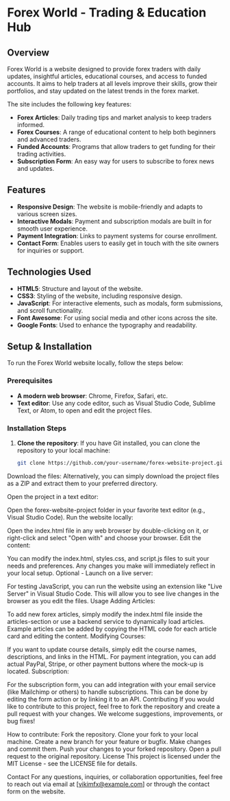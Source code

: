 # Forex World - Trading & Education Hub

## Overview

Forex World is a website designed to provide forex traders with daily updates, insightful articles, educational courses, and access to funded accounts. It aims to help traders at all levels improve their skills, grow their portfolios, and stay updated on the latest trends in the forex market.

The site includes the following key features:
- **Forex Articles**: Daily trading tips and market analysis to keep traders informed.
- **Forex Courses**: A range of educational content to help both beginners and advanced traders.
- **Funded Accounts**: Programs that allow traders to get funding for their trading activities.
- **Subscription Form**: An easy way for users to subscribe to forex news and updates.

## Features

- **Responsive Design**: The website is mobile-friendly and adapts to various screen sizes.
- **Interactive Modals**: Payment and subscription modals are built in for smooth user experience.
- **Payment Integration**: Links to payment systems for course enrollment.
- **Contact Form**: Enables users to easily get in touch with the site owners for inquiries or support.

## Technologies Used

- **HTML5**: Structure and layout of the website.
- **CSS3**: Styling of the website, including responsive design.
- **JavaScript**: For interactive elements, such as modals, form submissions, and scroll functionality.
- **Font Awesome**: For using social media and other icons across the site.
- **Google Fonts**: Used to enhance the typography and readability.

## Setup & Installation

To run the Forex World website locally, follow the steps below:

### Prerequisites

- **A modern web browser**: Chrome, Firefox, Safari, etc.
- **Text editor**: Use any code editor, such as Visual Studio Code, Sublime Text, or Atom, to open and edit the project files.

### Installation Steps

1. **Clone the repository**:
   If you have Git installed, you can clone the repository to your local machine:
   ```bash
   git clone https://github.com/your-username/forex-website-project.git
Download the files: Alternatively, you can simply download the project files as a ZIP and extract them to your preferred directory.

Open the project in a text editor:

Open the forex-website-project folder in your favorite text editor (e.g., Visual Studio Code).
Run the website locally:

Open the index.html file in any web browser by double-clicking on it, or right-click and select "Open with" and choose your browser.
Edit the content:

You can modify the index.html, styles.css, and script.js files to suit your needs and preferences. Any changes you make will immediately reflect in your local setup.
Optional - Launch on a live server:

For testing JavaScript, you can run the website using an extension like "Live Server" in Visual Studio Code. This will allow you to see live changes in the browser as you edit the files.
Usage
Adding Articles:

To add new forex articles, simply modify the index.html file inside the articles-section or use a backend service to dynamically load articles.
Example articles can be added by copying the HTML code for each article card and editing the content.
Modifying Courses:

If you want to update course details, simply edit the course names, descriptions, and links in the HTML.
For payment integration, you can add actual PayPal, Stripe, or other payment buttons where the mock-up is located.
Subscription:

For the subscription form, you can add integration with your email service (like Mailchimp or others) to handle subscriptions.
This can be done by editing the form action or by linking it to an API.
Contributing
If you would like to contribute to this project, feel free to fork the repository and create a pull request with your changes. We welcome suggestions, improvements, or bug fixes!

How to contribute:
Fork the repository.
Clone your fork to your local machine.
Create a new branch for your feature or bugfix.
Make changes and commit them.
Push your changes to your forked repository.
Open a pull request to the original repository.
License
This project is licensed under the MIT License - see the LICENSE file for details.

Contact
For any questions, inquiries, or collaboration opportunities, feel free to reach out via email at [vikimfx@example.com] or through the contact form on the website.

